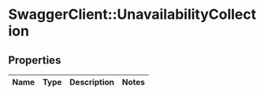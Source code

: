 # SwaggerClient::UnavailabilityCollection

## Properties
Name | Type | Description | Notes
------------ | ------------- | ------------- | -------------

